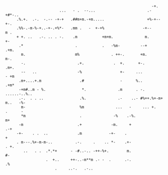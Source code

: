 


                                                                     -+.
                            ...   - .  --...                       .-+#*-..
         .%.+.  .-.  -.-- -+-+   .##m+m.-+m.....                   +%-+--+-.
         .%%-.-m-%-+..-+-.+%*-   .mm .   -  +-+%                 -+--     m .
         + +. ..   .-. .. . -.    .m           +m+m.              m.       +-
          .*                       .           .   -%m-         --+        .+m.
           m.                      m%              . ++-.       +m.          m-.
           -.                       .+.             .  +.      +-.           .m+.
           --   ..                  -%                 +-     ...             - +m
          .m+....+.m                 .#                -      %..             .+m*
          -+m#..m - %.                *.              .m      . -.      ......-..%..
          .-.  . . ..                .%.              .-    ..- #%++.%+-m+ m..   -%-
           m-                        %m              ...   -     ... +.     .      -
           *m                        .              -%    .-%.                     m+
          -m                        .+             -m.     +                       .-+
         -+-    . .  ..             .m            -+-    .                          +
         . m---.%+-m-m-..          .-.     .    .. *-    .+-                       . +.
            ..   . .  .*.*+      - -#..-.. -++-%+.        m.                         #-
                      .  +..     ++-..-m**m .- -  .      .-.                        .%
                          .     ..-.   .-..
